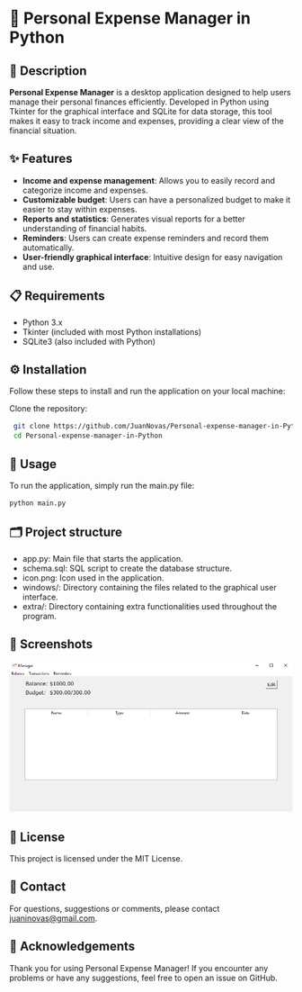 # 💼 Personal Expense Manager in Python

## 📄 Description 
**Personal Expense Manager** is a desktop application designed to help users manage their personal finances efficiently. Developed in Python using Tkinter for the graphical interface and SQLite for data storage, this tool makes it easy to track income and expenses, providing a clear view of the financial situation.

## ✨ Features 
- **Income and expense management**: Allows you to easily record and categorize income and expenses.
- **Customizable budget**: Users can have a personalized budget to make it easier to stay within expenses.
- **Reports and statistics**: Generates visual reports for a better understanding of financial habits.
- **Reminders**: Users can create expense reminders and record them automatically.
- **User-friendly graphical interface**: Intuitive design for easy navigation and use.

## 📋 Requirements 
- Python 3.x
- Tkinter (included with most Python installations)
- SQLite3 (also included with Python)

## ⚙️ Installation 
Follow these steps to install and run the application on your local machine:

Clone the repository:
  ```bash
   git clone https://github.com/JuanNovas/Personal-expense-manager-in-Python.git
   cd Personal-expense-manager-in-Python
```

## 🚀 Usage 
To run the application, simply run the main.py file:

  ```python
  python main.py
```
 
## 🗂 Project structure 
- app.py: Main file that starts the application.
- schema.sql: SQL script to create the database structure.
- icon.png: Icon used in the application.
- windows/: Directory containing the files related to the graphical user interface.
- extra/: Directory containing extra functionalities used throughout the program.

## 📸 Screenshots 
![Screenshot](screenshot.JPG)

## 📄 License 
This project is licensed under the MIT License.

## 📧 Contact 
For questions, suggestions or comments, please contact [juaninovas@gmail.com](mailto:juaninovas@gmail.com).

## 🙏 Acknowledgements
Thank you for using Personal Expense Manager! If you encounter any problems or have any suggestions, feel free to open an issue on GitHub.
